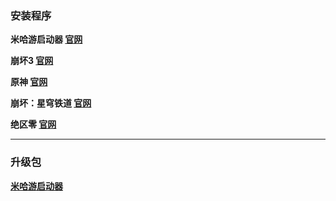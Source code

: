 ### 安装程序
**米哈游启动器
[官网](https://hyp-webstatic.mihoyo.com/hyp-client/HYP_1.7_CN.exe)**

**崩坏3
[官网](https://autopatchcn.bh3.com/ptpublic/rel/20250527174058_khr4waKjqCQhrceP/Bh3_release_1.7.3.261_official_pc.exe)**

**原神
[官网](https://autopatchcn.yuanshen.com/client_app/download/launcher/20250508182406_qVf7ZaTdA9uIdSJ7/mihoyo/yuanshen_setup_202504252217.exe)**

**崩坏：星穹铁道
[官网](https://autopatchcn.bhsr.com/client/cn/20250429145008_SrRdunjgY4zAMEMV/gw_PC/StarRail_setup_1.7.3.exe)**

**绝区零
[官网](https://autopatchcn.juequling.com/package_download/op/client_app/download/20250516175916_DM6Xj4BK4SESBqyJ/zzz_gw_pc/ZenlessZoneZero_setup_202504281527.exe)**


---

### 升级包
**[米哈游启动器](https://hyp-webstatic.mihoyo.com/hyp-client/jGHBHlcOq1_1.7.3.261_1_1_cps_hyp_cn_jGHBHlcOq1_27mihoyo_202505081113_ZehegatX.zip)**
